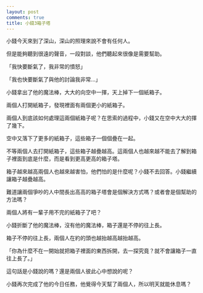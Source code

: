```yaml
---
layout: post
comments: true
title: 小錢3箱子塔
---
```



小錢今天來到了深山，深山的照理來說不會有任何人。

但是能夠聽到很遠的聲音，一段對談，他們聽起來很像是需要幫助。

「我快要斷氣了，我非常的憤怒」

「我也快要斷氣了與他的討論我非常…」

小錢拿出了他的魔法棒，大大的向空中一揮，天上掉下一個紙箱子。

兩個人打開紙箱子，發現裡面有兩個更小的紙箱子。

兩個人到底該如何處理這兩個紙箱子呢？在思索的過程中，小錢又在空中大大的揮了幾下。

空中又落下了更多的紙箱子，這些箱子一個個疊在一起。

不等兩個人去打開紙箱子，這些箱子越疊越高。這兩個人也越來越不能去了解到箱子裡面到底是什麼，而是看到更高更高的箱子塔。

箱子越來越高兩個人也越來越害怕，他們怕的是什麼呢？小錢不去回答。小錢繼續讓箱子越疊越高。

難道讓兩個爭吵的人中間長出高高的箱子塔會是個解決方式嗎？或者會是個幫助的方法嗎？

兩個人將有一輩子用不完的紙箱子了吧？

小錢折斷了他的魔法棒，沒有他的魔法棒，箱子還是不停的往上長。

箱子不停的往上長，兩個人在約的頭也越抬越高越抬越高。

「你為什麼不在一開始就把箱子裡面的東西拆開，去一探究竟？就不會讓箱子一直往上長了。」

這句話是小錢說的嗎？還是兩個人彼此心中想說的呢？

小錢再次完成了他的今日任務，他覺得今天幫了兩個人，所以明天就能休息嗎？

